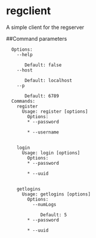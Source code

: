 # regclient
A simple client for the regserver

##Command parameters

```Usage: <main class> [options] [command] [command options]
  Options:
    --help
       
       Default: false
    --host
       
       Default: localhost
    --p
       
       Default: 6789
  Commands:
    register      
      Usage: register [options]
        Options:
        * --password
             
        * --username
             

    login      
      Usage: login [options]
        Options:
        * --password
             
        * --uuid
             

    getlogins      
      Usage: getlogins [options]
        Options:
          --numLogs
             
             Default: 5
        * --password
             
        * --uuid
```
